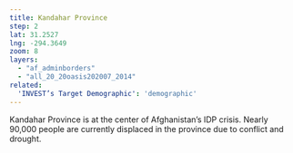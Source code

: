 ```yaml
---
title: Kandahar Province
step: 2
lat: 31.2527
lng: -294.3649
zoom: 8
layers:
  - "af_adminborders"
  - "all_20_20oasis202007_2014"
related:
  'INVEST’s Target Demographic': 'demographic'
---
```


Kandahar Province is at the center of Afghanistan’s IDP crisis.  Nearly 90,000 people are currently displaced in the province due to conflict and drought.
